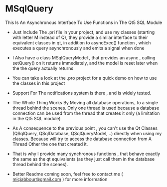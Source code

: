 # MSqlQuery
This Is An Asynchronous Interface To Use Functions in The Qt5 SQL Module

+ Just Include The .pri file in your project, and use my classes (starting with letter M instead of Q), they provide a similar interface to their
  equivalent classes in qt, in addition to asyncExec() function , which executes a query asynchronously and emits a signal when done

+ I Also have a class MSqlQueryModel , that provides an async , calling setQuery() on it returns immediately, and the model is reset later when the
  the query actually returns
  
+ You can take a look at the .pro project for a quick demo on how to use the classes in this project

+ Support For The notifications system is there , and is widely tested.

+ The Whole Thing Works By Moving all database operations, to a single thread behind the scenes. Only one thread is used because a database connection can
  be used from the thread that creates it only (a limitation in the Qt5 SQL module)
  
+ As A consequence to the previous point , you can't use the Qt Classes (QSqlQuery, QSqlDatabase, QSqlQueryModel, ..) directly when using my classes. Because 
  will try to access the database connection from A Thread Other the one that created it.
  
+ That is why I provide many synchronous functions , that behave exactly the same as the qt equivalents (as they just call them in the database thread behind the
  scenes).

+ Better Readme coming soon, feel free to contact me ( micjabbour@gmail.com ) for more information